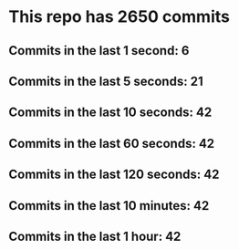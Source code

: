 # This repo has 2650 commits

## Commits in the last 1 second: 6
## Commits in the last 5 seconds: 21
## Commits in the last 10 seconds: 42
## Commits in the last 60 seconds: 42
## Commits in the last 120 seconds: 42
## Commits in the last 10 minutes: 42
## Commits in the last 1 hour: 42
